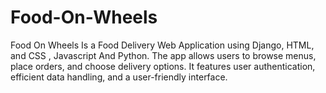 # Food-On-Wheels
Food On Wheels  Is a Food Delivery Web Application using Django, HTML, and CSS , Javascript And Python. The app allows   users to browse menus, place orders, and choose delivery options. It features user  authentication, efficient data handling, and a user-friendly interface. 
